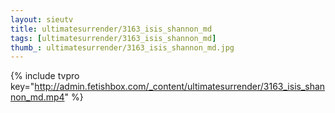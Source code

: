 ```yaml
--- 
layout: sieutv
title: ultimatesurrender/3163_isis_shannon_md
tags: [ultimatesurrender/3163_isis_shannon_md]
thumb_: ultimatesurrender/3163_isis_shannon_md.jpg
---
```

{% include tvpro key="http://admin.fetishbox.com/_content/ultimatesurrender/3163_isis_shannon_md.mp4" %} 
